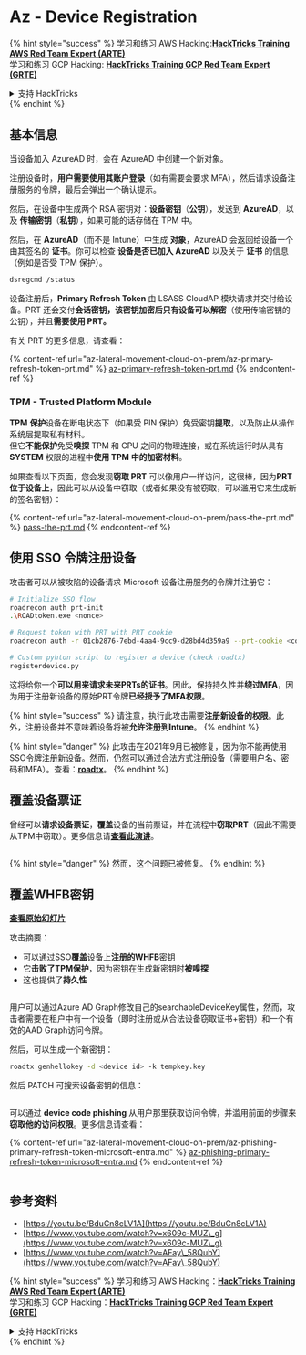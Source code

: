 # Az - Device Registration

{% hint style="success" %}
学习和练习 AWS Hacking:<img src="/.gitbook/assets/image.png" alt="" data-size="line">[**HackTricks Training AWS Red Team Expert (ARTE)**](https://training.hacktricks.xyz/courses/arte)<img src="/.gitbook/assets/image.png" alt="" data-size="line">\
学习和练习 GCP Hacking: <img src="/.gitbook/assets/image (2).png" alt="" data-size="line">[**HackTricks Training GCP Red Team Expert (GRTE)**<img src="/.gitbook/assets/image (2).png" alt="" data-size="line">](https://training.hacktricks.xyz/courses/grte)

<details>

<summary>支持 HackTricks</summary>

* 查看 [**订阅计划**](https://github.com/sponsors/carlospolop)!
* **加入** 💬 [**Discord 群组**](https://discord.gg/hRep4RUj7f) 或 [**telegram 群组**](https://t.me/peass) 或 **关注** 我们的 **Twitter** 🐦 [**@hacktricks\_live**](https://twitter.com/hacktricks\_live)**.**
* **通过提交 PRs 分享黑客技巧到** [**HackTricks**](https://github.com/carlospolop/hacktricks) 和 [**HackTricks Cloud**](https://github.com/carlospolop/hacktricks-cloud) github 仓库。

</details>
{% endhint %}

## 基本信息

当设备加入 AzureAD 时，会在 AzureAD 中创建一个新对象。

注册设备时，**用户需要使用其账户登录**（如有需要会要求 MFA），然后请求设备注册服务的令牌，最后会弹出一个确认提示。

然后，在设备中生成两个 RSA 密钥对：**设备密钥**（**公钥**），发送到 **AzureAD**，以及 **传输密钥**（**私钥**），如果可能的话存储在 TPM 中。

然后，在 **AzureAD**（而不是 Intune）中生成 **对象**，AzureAD 会返回给设备一个由其签名的 **证书**。你可以检查 **设备是否已加入 AzureAD** 以及关于 **证书** 的信息（例如是否受 TPM 保护）。
```bash
dsregcmd /status
```
设备注册后，**Primary Refresh Token** 由 LSASS CloudAP 模块请求并交付给设备。PRT 还会交付**会话密钥，该密钥加密后只有设备可以解密**（使用传输密钥的公钥），并且**需要使用 PRT。**

有关 PRT 的更多信息，请查看：

{% content-ref url="az-lateral-movement-cloud-on-prem/az-primary-refresh-token-prt.md" %}
[az-primary-refresh-token-prt.md](az-lateral-movement-cloud-on-prem/az-primary-refresh-token-prt.md)
{% endcontent-ref %}

### TPM - Trusted Platform Module

**TPM** **保护**设备在断电状态下（如果受 PIN 保护）免受密钥**提取**，以及防止从操作系统层提取私有材料。\
但它**不能保护**免受**嗅探** TPM 和 CPU 之间的物理连接，或在系统运行时从具有**SYSTEM** 权限的进程中**使用 TPM 中的加密材料**。

如果查看以下页面，您会发现**窃取 PRT** 可以像用户一样访问，这很棒，因为**PRT 位于设备上**，因此可以从设备中窃取（或者如果没有被窃取，可以滥用它来生成新的签名密钥）：

{% content-ref url="az-lateral-movement-cloud-on-prem/pass-the-prt.md" %}
[pass-the-prt.md](az-lateral-movement-cloud-on-prem/pass-the-prt.md)
{% endcontent-ref %}

## 使用 SSO 令牌注册设备

攻击者可以从被攻陷的设备请求 Microsoft 设备注册服务的令牌并注册它：
```bash
# Initialize SSO flow
roadrecon auth prt-init
.\ROADtoken.exe <nonce>

# Request token with PRT with PRT cookie
roadrecon auth -r 01cb2876-7ebd-4aa4-9cc9-d28bd4d359a9 --prt-cookie <cookie>

# Custom pyhton script to register a device (check roadtx)
registerdevice.py
```
这将给你一个**可以用来请求未来PRTs的证书**。因此，保持持久性并**绕过MFA**，因为用于注册新设备的原始PRT令牌**已经授予了MFA权限**。

{% hint style="success" %}
请注意，执行此攻击需要**注册新设备的权限**。此外，注册设备并不意味着设备将被**允许注册到Intune**。
{% endhint %}

{% hint style="danger" %}
此攻击在2021年9月已被修复，因为你不能再使用SSO令牌注册新设备。然而，仍然可以通过合法方式注册设备（需要用户名、密码和MFA）。查看：[**roadtx**](https://github.com/carlospolop/hacktricks-cloud/blob/master/pentesting-cloud/azure-security/az-lateral-movement-cloud-on-prem/az-roadtx-authentication.md)。
{% endhint %}

## 覆盖设备票证

曾经可以**请求设备票证**，**覆盖**设备的当前票证，并在流程中**窃取PRT**（因此不需要从TPM中窃取）。更多信息请[**查看此演讲**](https://youtu.be/BduCn8cLV1A)。

<figure><img src="../../.gitbook/assets/image (32).png" alt=""><figcaption></figcaption></figure>

{% hint style="danger" %}
然而，这个问题已被修复。
{% endhint %}

## 覆盖WHFB密钥

[**查看原始幻灯片**](https://dirkjanm.io/assets/raw/Windows%20Hello%20from%20the%20other%20side\_nsec\_v1.0.pdf)

攻击摘要：

* 可以通过SSO**覆盖**设备上**注册的WHFB**密钥
* 它**击败了TPM保护**，因为密钥在生成新密钥时**被嗅探**
* 这也提供了**持久性**

<figure><img src="../../.gitbook/assets/image (34).png" alt=""><figcaption></figcaption></figure>

用户可以通过Azure AD Graph修改自己的searchableDeviceKey属性，然而，攻击者需要在租户中有一个设备（即时注册或从合法设备窃取证书+密钥）和一个有效的AAD Graph访问令牌。

然后，可以生成一个新密钥：
```bash
roadtx genhellokey -d <device id> -k tempkey.key
```
然后 PATCH 可搜索设备密钥的信息：

<figure><img src="../../.gitbook/assets/image (36).png" alt=""><figcaption></figcaption></figure>

可以通过 **device code phishing** 从用户那里获取访问令牌，并滥用前面的步骤来 **窃取他的访问权限**。更多信息请查看：

{% content-ref url="az-lateral-movement-cloud-on-prem/az-phishing-primary-refresh-token-microsoft-entra.md" %}
[az-phishing-primary-refresh-token-microsoft-entra.md](az-lateral-movement-cloud-on-prem/az-phishing-primary-refresh-token-microsoft-entra.md)
{% endcontent-ref %}

<figure><img src="../../.gitbook/assets/image (37).png" alt=""><figcaption></figcaption></figure>

## 参考资料

* [https://youtu.be/BduCn8cLV1A](https://youtu.be/BduCn8cLV1A)
* [https://www.youtube.com/watch?v=x609c-MUZ\_g](https://www.youtube.com/watch?v=x609c-MUZ\_g)
* [https://www.youtube.com/watch?v=AFay\_58QubY](https://www.youtube.com/watch?v=AFay\_58QubY)

{% hint style="success" %}
学习和练习 AWS Hacking：<img src="/.gitbook/assets/image.png" alt="" data-size="line">[**HackTricks Training AWS Red Team Expert (ARTE)**](https://training.hacktricks.xyz/courses/arte)<img src="/.gitbook/assets/image.png" alt="" data-size="line">\
学习和练习 GCP Hacking：<img src="/.gitbook/assets/image (2).png" alt="" data-size="line">[**HackTricks Training GCP Red Team Expert (GRTE)**<img src="/.gitbook/assets/image (2).png" alt="" data-size="line">](https://training.hacktricks.xyz/courses/grte)

<details>

<summary>支持 HackTricks</summary>

* 查看 [**订阅计划**](https://github.com/sponsors/carlospolop)!
* **加入** 💬 [**Discord 群组**](https://discord.gg/hRep4RUj7f) 或 [**telegram 群组**](https://t.me/peass) 或 **关注** 我们的 **Twitter** 🐦 [**@hacktricks\_live**](https://twitter.com/hacktricks\_live)**.**
* **通过提交 PRs 分享黑客技巧到** [**HackTricks**](https://github.com/carlospolop/hacktricks) 和 [**HackTricks Cloud**](https://github.com/carlospolop/hacktricks-cloud) github 仓库。

</details>
{% endhint %}
